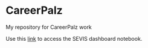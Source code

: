 # CareerPalz
My repository for CareerPalz work

Use this [link](https://rawcdn.githack.com/Tinashe-04/CareerPalz/4caf7ebd3dd7c0b5ff6e671c2c46d9fdf98cb10e/SEVIS%20Records%20Viz%20by%20Country%20of%20Citizenship.html) to access the SEVIS dashboard notebook.
